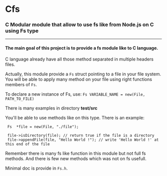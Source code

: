 # Cfs
### C Modular module that allow to use fs like from Node.js on C using Fs type

---

#### The main goal of this project is to provide a fs module like to C language.

C language already have all those method separated in multiple headers files.

Actually, this module provide a `Fs` struct pointing to a file in your file system.
You will be able to apply many method on your file using right functions members of `Fs`. 

To declare a new instance of Fs, use:
`Fs VARIABLE_NAME = new(File, PATH_TO_FILE)`

There is many examples in directory **__test__/src**

You'll be able to use methods like on this type.
There is an example:
```
 Fs  *file = new(File, "./file");
 
 file->isDirectory(file); // return true if the file is a directory
 file->appendFile(file, "Hello World !"); // write 'Hello World !' at this end of the file
```

Remember there is many fs like function in this module but not full fs methods. And there is few new methods which was not on fs usefull.

Minimal doc is provide in `Fs.h`.
